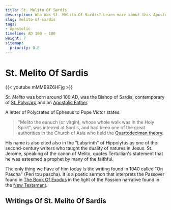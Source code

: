 ```yaml
---
title: St. Melito Of Sardis
description: Who Was St. Melito Of Sardis? Learn more about this Apostolic Father from the second century and listen or read his writings here.
slug: melito-of-sardis
tags:
- Apostolic
timeline: AD 100 – 180
weight: 7
sitemap:
  priority: 0.8
---
```

# St. Melito Of Sardis

{{< youtube mMMB9Z6HFjg >}}

*St. Melito* was born around 100 AD, was the Bishop of Sardis, contemporary of [St. Polycarp](/apostolic-fathers/polycarp-of-smyrna/) and an [Apostolic Father](/apostolic-fathers/). 

A letter of Polycrates of Ephesus to Pope Victor states:

> "Melito the eunuch (or virgin), whose whole walk was in the Holy Spirit", was interred at Sardis, and had been one of the great authorities in the Church of Asia who held the [Quartodeciman theory](https://en.wikipedia.org/wiki/Quartodecimanism). 

His name is also cited also in the "Labyrinth" of Hippolytus as one of the second-century writers who taught the duality of natures in Jesus. St. Jerome, speaking of the canon of Melito, quotes Tertullian's statement that he was esteemed a prophet by many of the faithful.

The only thing we have of him today is the writing found in 1940 called "On Pascha" (Peri tou pascha). It is a poetic sermon that interprets the Passover found in [The Book Of Exodus](/bible/exodus/) in the light of the Passion narrative found in the [New Testament](/tags/new-testament/). 

## Writings Of St. Melito Of Sardis